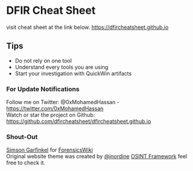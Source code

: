 # DFIR Cheat Sheet
visit cheat sheet at the link below. 
https://dfircheatsheet.github.io
## Tips
* Do not rely on one tool
* Understand every tools you are using
* Start your investigation with QuickWin artifacts
### For Update Notifications
Follow me on Twitter: @0xMohamedHassan - https://twitter.com/0xMohamedHassan   
Watch or star the project on Github: https://github.com/dfircheatsheet/dfircheatsheet.github.io
### Shout-Out
<a href="https://twitter.com/xchatty">Simson Garfinkel</a> for <a href="https://forensicswiki.xyz/page/Main_Page">ForensicsWiki</a>   
Original website theme was created by <a href="https://twitter.com/jnordine">@jnordine</a> <a href="https://osintframework.com/">OSINT Framework</a> feel free to check it.
